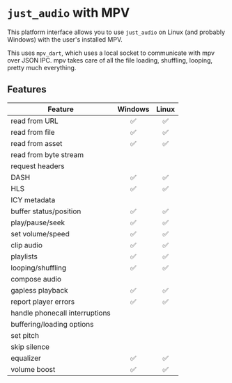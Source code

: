 # `just_audio` with MPV
This platform interface allows you to use `just_audio` on Linux (and probably Windows) with the user's installed MPV.

This uses `mpv_dart`, which uses a local socket to communicate with mpv over JSON IPC. mpv takes care of all the file loading, shuffling, looping, pretty much everything.

## Features

| Feature                        | Windows | Linux |
| ------------------------------ | :-----: | :---: |
| read from URL                  |   ✅    |  ✅   |
| read from file                 |   ✅    |  ✅   |
| read from asset                |   ✅    |  ✅   |
| read from byte stream          |         |       |
| request headers                |         |       |
| DASH                           |   ✅    |  ✅   |
| HLS                            |   ✅    |  ✅   |
| ICY metadata                   |         |       |
| buffer status/position         |   ✅    |  ✅   |
| play/pause/seek                |   ✅    |  ✅   |
| set volume/speed               |   ✅    |  ✅   |
| clip audio                     |   ✅    |  ✅   |
| playlists                      |   ✅    |  ✅   |
| looping/shuffling              |   ✅    |  ✅   |
| compose audio                  |         |       |
| gapless playback               |   ✅    |  ✅   |
| report player errors           |   ✅    |  ✅   |
| handle phonecall interruptions |         |       |
| buffering/loading options      |         |       |
| set pitch                      |         |       |
| skip silence                   |         |       |
| equalizer                      |   ✅    |  ✅   |
| volume boost                   |   ✅    |  ✅   |